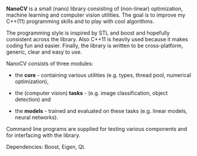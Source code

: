 **NanoCV** is a small (nano) library consisting of (non-linear) optimization, machine learning and computer vision utilities. The goal is to improve my C++(11) 
programming skills and to play with cool algorithms.

The programming style is inspired by STL and boost and hopefully consistent across the library. Also C++11 is heavily used because it makes coding fun and 
easier. Finally, the library is written to be cross-platform, generic, clear and easy to use.

NanoCV consists of three modules: 

* the **core** - containing various utilities (e.g. types, thread pool, numerical optimization), 

* the (computer vision) **tasks** - (e.g. image classification, object detection) and 

* the **models** - trained and evaluated on these tasks  (e.g. linear models, neural networks). 

Command line programs are supplied for testing various components and for interfacing with the library.

Dependencies: Boost, Eigen, Qt.


